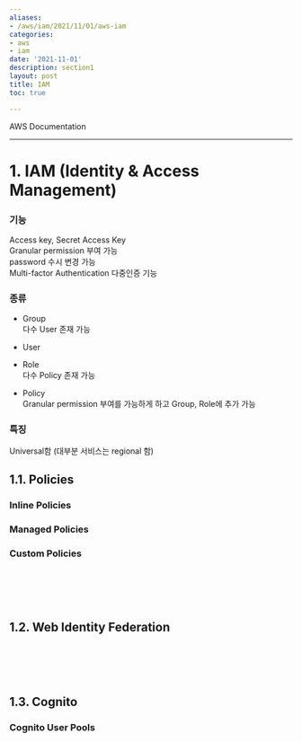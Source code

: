 ```yaml
---
aliases:
- /aws/iam/2021/11/01/aws-iam
categories:
- aws
- iam
date: '2021-11-01'
description: section1
layout: post
title: IAM
toc: true

---
```


AWS Documentation

---

# 1. IAM (Identity & Access Management)

### 기능  
Access key, Secret Access Key  
Granular permission 부여 가능  
password 수시 변경 가능  
Multi-factor Authentication 다중인증 기능  

### 종류  
- Group  
다수 User 존재 가능  
- User  

- Role  
다수 Policy 존재 가능  

- Policy  
Granular permission 부여를 가능하게 하고 Group, Role에 추가 가능  

### 특징
Universal함 (대부분 서비스는 regional 함)  


## 1.1. Policies  

### Inline Policies  

### Managed Policies  

### Custom Policies  


<br><br>
---


## 1.2. Web Identity Federation  

<br><br>
---


## 1.3. Cognito  


### Cognito User Pools  

<br><br>
---





<br><br>
---

